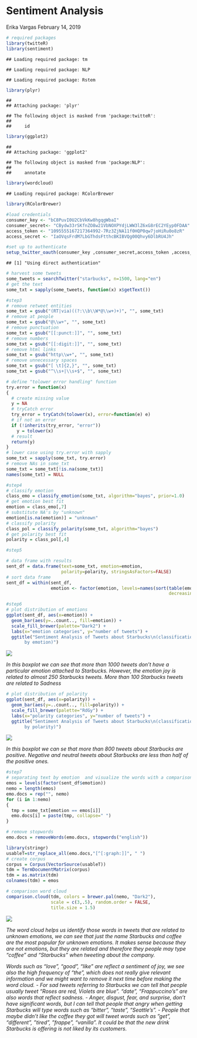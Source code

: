 Sentiment Analysis
================
Erika Vargas
February 14, 2019

``` r
# required packages
library(twitteR)
library(sentiment)
```

    ## Loading required package: tm

    ## Loading required package: NLP

    ## Loading required package: Rstem

``` r
library(plyr)
```

    ## 
    ## Attaching package: 'plyr'

    ## The following object is masked from 'package:twitteR':
    ## 
    ##     id

``` r
library(ggplot2)
```

    ## 
    ## Attaching package: 'ggplot2'

    ## The following object is masked from 'package:NLP':
    ## 
    ##     annotate

``` r
library(wordcloud)
```

    ## Loading required package: RColorBrewer

``` r
library(RColorBrewer)

#load credentials
consumer_key <- "bC8PuvI0U2CbVkKw8hgqgWbaI"
consumer_secret<- "CBydw33rSKfnZO8w21VbNOXPYdjLWW3lZ6xG8rEC2YEyp0FDAA"
access_token <- "1095555167217364992-7Rz3ZjNA11f0HQP0qw7joHiRu0o8zR"
access_secret <- "IaOVqsFrdM7LbGThdsFtthcBKIBVQg00Qhvy6DlbRU4Jh"

#set up to authenticate
setup_twitter_oauth(consumer_key ,consumer_secret,access_token ,access_secret)
```

    ## [1] "Using direct authentication"

``` r
# harvest some tweets
some_tweets = searchTwitter("starbucks", n=1500, lang="en")
# get the text
some_txt = sapply(some_tweets, function(x) x$getText())
```

``` r
#step3
# remove retweet entities
some_txt = gsub("(RT|via)((?:\\b\\W*@\\w+)+)", "", some_txt)
# remove at people
some_txt = gsub("@\\w+", "", some_txt)
# remove punctuation
some_txt = gsub("[[:punct:]]", "", some_txt)
# remove numbers
some_txt = gsub("[[:digit:]]", "", some_txt)
# remove html links
some_txt = gsub("http\\w+", "", some_txt)
# remove unnecessary spaces
some_txt = gsub("[ \t]{2,}", "", some_txt)
some_txt = gsub("^\\s+|\\s+$", "", some_txt)

# define "tolower error handling" function
try.error = function(x)
{
  # create missing value
  y = NA
  # tryCatch error
  try_error = tryCatch(tolower(x), error=function(e) e)
  # if not an error
  if (!inherits(try_error, "error"))
    y = tolower(x)
  # result
  return(y)
}
# lower case using try.error with sapply
some_txt = sapply(some_txt, try.error)
# remove NAs in some_txt
some_txt = some_txt[!is.na(some_txt)]
names(some_txt) = NULL
```

``` r
#step4 
# classify emotion
class_emo = classify_emotion(some_txt, algorithm="bayes", prior=1.0)
# get emotion best fit
emotion = class_emo[,7]
# substitute NA's by "unknown"
emotion[is.na(emotion)] = "unknown"
# classify polarity
class_pol = classify_polarity(some_txt, algorithm="bayes")
# get polarity best fit
polarity = class_pol[,4]
```

``` r
#step5

# data frame with results
sent_df = data.frame(text=some_txt, emotion=emotion,
                     polarity=polarity, stringsAsFactors=FALSE)
# sort data frame
sent_df = within(sent_df,
                 emotion <- factor(emotion, levels=names(sort(table(emotion),
                                                              decreasing=TRUE))))
```

``` r
#step6
# plot distribution of emotions
ggplot(sent_df, aes(x=emotion)) +
  geom_bar(aes(y=..count.., fill=emotion)) +
  scale_fill_brewer(palette="Dark2") +
  labs(x="emotion categories", y="number of tweets") +
  ggtitle("Sentiment Analysis of Tweets about Starbucks\n(classification
       by emotion)")
```

![](project7_files/figure-markdown_github/unnamed-chunk-6-1.png)

*In this boxplot we can see that more than 1000 tweets don’t have a particular emotion attached to Starbucks. However, the emotion joy is related to almost 250 Starbucks tweets.* *More than 100 Starbucks tweets are related to Sadness*

``` r
# plot distribution of polarity
ggplot(sent_df, aes(x=polarity)) +
  geom_bar(aes(y=..count.., fill=polarity)) +
  scale_fill_brewer(palette="RdGy") +
  labs(x="polarity categories", y="number of tweets") +
  ggtitle("Sentiment Analysis of Tweets about Starbucks\n(classification
       by polarity)")
```

![](project7_files/figure-markdown_github/unnamed-chunk-7-1.png)

*In this boxplot we can se that more than 800 tweets about Starbucks are positive. Negative and neutral tweets about Starbucks are less than half of the positive ones.*

``` r
#step7
# separating text by emotion  and visualize the words with a comparison cloud
emos = levels(factor(sent_df$emotion))
nemo = length(emos)
emo.docs = rep("", nemo)
for (i in 1:nemo)
{
  tmp = some_txt[emotion == emos[i]]
  emo.docs[i] = paste(tmp, collapse=" ")
}

# remove stopwords
emo.docs = removeWords(emo.docs, stopwords("english"))

library(stringr)
usableT=str_replace_all(emo.docs,"[^[:graph:]]", " ")
# create corpus
corpus = Corpus(VectorSource(usableT))
tdm = TermDocumentMatrix(corpus)
tdm = as.matrix(tdm)
colnames(tdm) = emos

# comparison word cloud
comparison.cloud(tdm, colors = brewer.pal(nemo, "Dark2"),
                 scale = c(3,.5), random.order = FALSE,
                 title.size = 1.5)
```

![](project7_files/figure-markdown_github/unnamed-chunk-8-1.png)

*The word cloud helps us identify those words in tweets that are related to unknown emotions, we can see that just the name Starbucks and coffee are the most popular for unknown emotions. It makes sense because they are not emotions, but they are related and therefore they people may type “coffee” and “Starbucks” when tweeting about the company.*

*Words such as “love”, “good”, “like” are reflect a sentiment of joy, we see also the high frequency of “the”, which does not really give relevant information and we might want to remove it next time before making the word cloud.* *- For sad tweets referring to Starbucks we can tell that people usually tweet “Roses are red, Violets are blue”. “date”, “Frappuccino’s” are also words that reflect sadness.* *- Anger, disgust, fear, and surprise, don’t have significant words, but I can tell that people that angry when getting Starbucks will type words such as “bitter”, “taste”, “Seattle’s”.* *- People that maybe didn’t like the coffee they got will tweet words such as ”get”, “different”, ”tired”, ”frappe”, “vanilla”. It could be that the new drink Starbucks is offering is not liked by its customers.*
